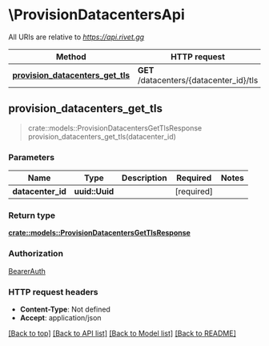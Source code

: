 # \ProvisionDatacentersApi

All URIs are relative to *https://api.rivet.gg*

Method | HTTP request | Description
------------- | ------------- | -------------
[**provision_datacenters_get_tls**](ProvisionDatacentersApi.md#provision_datacenters_get_tls) | **GET** /datacenters/{datacenter_id}/tls | 



## provision_datacenters_get_tls

> crate::models::ProvisionDatacentersGetTlsResponse provision_datacenters_get_tls(datacenter_id)


### Parameters


Name | Type | Description  | Required | Notes
------------- | ------------- | ------------- | ------------- | -------------
**datacenter_id** | **uuid::Uuid** |  | [required] |

### Return type

[**crate::models::ProvisionDatacentersGetTlsResponse**](ProvisionDatacentersGetTlsResponse.md)

### Authorization

[BearerAuth](../README.md#BearerAuth)

### HTTP request headers

- **Content-Type**: Not defined
- **Accept**: application/json

[[Back to top]](#) [[Back to API list]](../README.md#documentation-for-api-endpoints) [[Back to Model list]](../README.md#documentation-for-models) [[Back to README]](../README.md)

